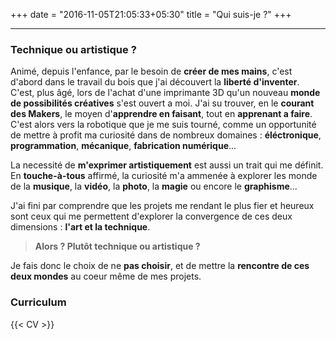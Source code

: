 +++
date = "2016-11-05T21:05:33+05:30"
title = "Qui suis-je ?"
+++

---

### Technique ou artistique ?

Animé, depuis l'enfance, par le besoin de **créer de mes mains**, c'est d'abord dans le travail du bois que j'ai découvert la **liberté d'inventer**. C'est, plus âgé, lors de l'achat d'une imprimante 3D qu'un nouveau **monde de possibilités créatives** s'est ouvert a moi. J'ai su trouver, en le **courant des Makers**, le moyen d'**apprendre en faisant**, tout en **apprenant a faire**. C'est alors vers la robotique que je me suis tourné, comme un opportunité de mettre à profit ma curiosité dans de nombreux domaines : **éléctronique**, **programmation**, **mécanique**, **fabrication numérique**...
  
La necessité de **m'exprimer artistiquement** est aussi un trait qui me définit. En **touche-à-tous** affirmé, la curiosité m'a ammenée à explorer les monde de la **musique**, la **vidéo**, la **photo**, la **magie** ou encore le **graphisme**...  
  
J'ai fini par comprendre que les projets me rendant le plus fier et heureux sont ceux qui me permettent d'explorer la convergence de ces deux dimensions : **l'art et la technique**.

> **Alors ? Plutôt technique ou artistique ?**

Je fais donc le choix de ne **pas choisir**, et de mettre la **rencontre de ces deux mondes** au coeur même de mes projets.

### Curriculum

{{< CV >}}
